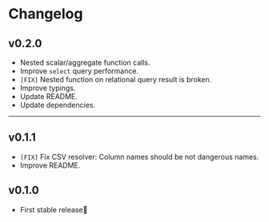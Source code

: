 # Changelog

## v0.2.0

* Nested scalar/aggregate function calls.
* Improve `select` query performance.
* `[FIX]` Nested function on relational query result is broken.
* Improve typings.
* Update README.
* Update dependencies.


---

## v0.1.1

* `[FIX]` Fix CSV resolver: Column names should be not dangerous names.
* Improve README.


## v0.1.0

* First stable release🎉

